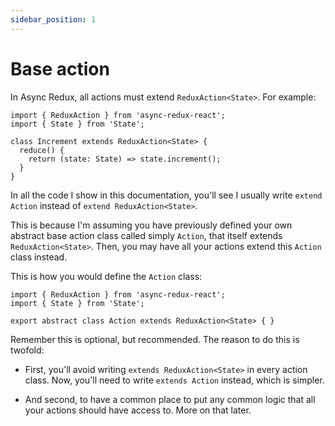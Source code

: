```yaml
---
sidebar_position: 1
---
```


# Base action

In Async Redux, all actions must extend `ReduxAction<State>`.
For example:

```tsx
import { ReduxAction } from 'async-redux-react';
import { State } from 'State';

class Increment extends ReduxAction<State> {
  reduce() {
    return (state: State) => state.increment();
  }
}
```

In all the code I show in this documentation, you'll see I usually write `extend Action`
instead of `extend ReduxAction<State>`.

This is because I'm assuming you have previously defined your own abstract base action class
called simply `Action`, that itself extends `ReduxAction<State>`. Then, you may have all your
actions extend this `Action` class instead.

This is how you would define the `Action` class:

```tsx 
import { ReduxAction } from 'async-redux-react';
import { State } from 'State';

export abstract class Action extends ReduxAction<State> { }
```

Remember this is optional, but recommended. The reason to do this is twofold:

* First, you'll avoid writing `extends ReduxAction<State>` in every action class.
  Now, you'll need to write `extends Action` instead, which is simpler.

* And second, to have a common place to put any common logic
  that all your actions should have access to. More on that later.




